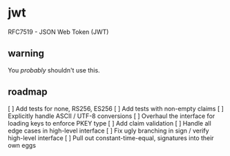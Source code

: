 # jwt

RFC7519 - JSON Web Token (JWT)

## warning

You *probably* shouldn't use this.

## roadmap

[ ] Add tests for none, RS256, ES256
[ ] Add tests with non-empty claims
[ ] Explicitly handle ASCII / UTF-8 conversions
[ ] Overhaul the interface for loading keys to enforce PKEY type
[ ] Add claim validation
[ ] Handle all edge cases in high-level interface
[ ] Fix ugly branching in sign / verify high-level interface
[ ] Pull out constant-time-equal, signatures into their own eggs
